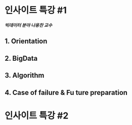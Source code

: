 # 인사이트 특강 #1

***빅데이터 분야 나용찬 교수***



## 1. Orientation



## 2. BigData



## 3. Algorithm



## 4. Case of failure & Fu ture preparation





# 인사이트 특강 #2



